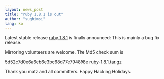 ```yaml
---
layout: news_post
title: "ruby 1.8.1 is out"
author: "sughimsi"
lang: ko
---
```


Latest stable release [ruby 1.8.1][1] is finally announced: This is
mainly a bug fix release.

Mirroring volunteers are welcome. The Md5 check sum is

5d52c7d0e6a6eb6e3bc68d77e794898e ruby-1.8.1.tar.gz

Thank you matz and all committers. Happy Hacking Holidays.



[1]: /cgi-bin/download-1.8.1.mrb 
